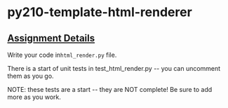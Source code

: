 # py210-template-html-renderer
## [Assignment Details](https://uwpce-pythoncert.github.io/ProgrammingInPython/exercises/html_renderer.html)

Write your code in`html_render.py` file. 

There is a start of unit tests in test_html_render.py -- you can uncomment them as you go.

NOTE: these tests are a start -- they are NOT complete! Be sure to add more as you work.


